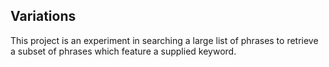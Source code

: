 Variations
---

This project is an experiment in searching a large list of phrases to retrieve a subset of phrases which feature a supplied keyword. 
